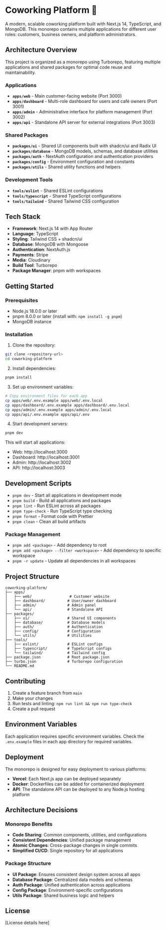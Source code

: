 # Coworking Platform 🏢

A modern, scalable coworking platform built with Next.js 14, TypeScript, and MongoDB. This monorepo contains multiple applications for different user roles: customers, business owners, and platform administrators.

## Architecture Overview

This project is organized as a monorepo using Turborepo, featuring multiple applications and shared packages for optimal code reuse and maintainability.

### Applications

- **`apps/web`** - Main customer-facing website (Port 3000)
- **`apps/dashboard`** - Multi-role dashboard for users and café owners (Port 3001)
- **`apps/admin`** - Administrative interface for platform management (Port 3002)
- **`apps/api`** - Standalone API server for external integrations (Port 3003)

### Shared Packages

- **`packages/ui`** - Shared UI components built with shadcn/ui and Radix UI
- **`packages/database`** - MongoDB models, schemas, and database utilities
- **`packages/auth`** - NextAuth configuration and authentication providers
- **`packages/config`** - Environment configuration and constants
- **`packages/utils`** - Shared utility functions and helpers

### Development Tools

- **`tools/eslint`** - Shared ESLint configurations
- **`tools/typescript`** - Shared TypeScript configurations
- **`tools/tailwind`** - Shared Tailwind CSS configuration

## Tech Stack

- **Framework**: Next.js 14 with App Router
- **Language**: TypeScript
- **Styling**: Tailwind CSS + shadcn/ui
- **Database**: MongoDB with Mongoose
- **Authentication**: NextAuth.js
- **Payments**: Stripe
- **Media**: Cloudinary
- **Build Tool**: Turborepo
- **Package Manager**: pnpm with workspaces

## Getting Started

### Prerequisites

- Node.js 18.0.0 or later
- pnpm 8.0.0 or later (install with: `npm install -g pnpm`)
- MongoDB instance

### Installation

1. Clone the repository:

```bash
git clone <repository-url>
cd coworking-platform
```

2. Install dependencies:

```bash
pnpm install
```

3. Set up environment variables:

```bash
# Copy environment files for each app
cp apps/web/.env.example apps/web/.env.local
cp apps/dashboard/.env.example apps/dashboard/.env.local
cp apps/admin/.env.example apps/admin/.env.local
cp apps/api/.env.example apps/api/.env
```

4. Start development servers:

```bash
pnpm dev
```

This will start all applications:

- Web: http://localhost:3000
- Dashboard: http://localhost:3001
- Admin: http://localhost:3002
- API: http://localhost:3003

## Development Scripts

- `pnpm dev` - Start all applications in development mode
- `pnpm build` - Build all applications and packages
- `pnpm lint` - Run ESLint across all packages
- `pnpm type-check` - Run TypeScript type checking
- `pnpm format` - Format code with Prettier
- `pnpm clean` - Clean all build artifacts

### Package Management

- `pnpm add <package>` - Add dependency to root
- `pnpm add <package> --filter <workspace>` - Add dependency to specific workspace
- `pnpm -r update` - Update all dependencies in all workspaces

## Project Structure

```
coworking-platform/
├── apps/
│   ├── web/                 # Customer website
│   ├── dashboard/          # User/owner dashboard
│   ├── admin/              # Admin panel
│   └── api/                # Standalone API
├── packages/
│   ├── ui/                 # Shared UI components
│   ├── database/           # Database models
│   ├── auth/               # Authentication
│   ├── config/             # Configuration
│   └── utils/              # Utilities
├── tools/
│   ├── eslint/             # ESLint configs
│   ├── typescript/         # TypeScript configs
│   └── tailwind/           # Tailwind config
├── package.json            # Root package.json
├── turbo.json              # Turborepo configuration
└── README.md
```

## Contributing

1. Create a feature branch from `main`
2. Make your changes
3. Run tests and linting: `npm run lint && npm run type-check`
4. Create a pull request

## Environment Variables

Each application requires specific environment variables. Check the `.env.example` files in each app directory for required variables.

## Deployment

The monorepo is designed for easy deployment to various platforms:

- **Vercel**: Each Next.js app can be deployed separately
- **Docker**: Dockerfiles can be added for containerized deployment
- **API**: The standalone API can be deployed to any Node.js hosting platform

## Architecture Decisions

### Monorepo Benefits

- **Code Sharing**: Common components, utilities, and configurations
- **Consistent Dependencies**: Unified package management
- **Atomic Changes**: Cross-package changes in single commits
- **Simplified CI/CD**: Single repository for all applications

### Package Structure

- **UI Package**: Ensures consistent design system across all apps
- **Database Package**: Centralized data models and schemas
- **Auth Package**: Unified authentication across applications
- **Config Package**: Environment-specific configurations
- **Utils Package**: Shared business logic and helpers

## License

[License details here]
